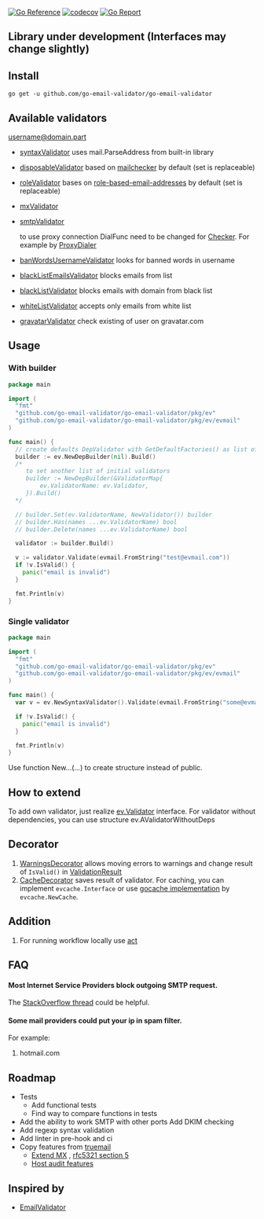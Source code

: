 [![Go Reference](https://pkg.go.dev/badge/github.com/go-email-validator/go-email-validator.svg)](https://pkg.go.dev/github.com/go-email-validator/go-email-validator)
[![codecov](https://codecov.io/gh/go-email-validator/go-email-validator/branch/master/graph/badge.svg?token=BC864E3W3X)](https://codecov.io/gh/go-email-validator/go-email-validator)
[![Go Report](https://goreportcard.com/badge/github.com/go-email-validator/go-email-validator)](https://goreportcard.com/report/github.com/go-email-validator/go-email-validator)

## Library under development (Interfaces may change slightly)

## Install

```go get -u github.com/go-email-validator/go-email-validator```

## Available validators

username@domain.part

* [syntaxValidator](pkg/ev/validator_syntax.go) uses mail.ParseAddress from built-in library
* [disposableValidator](pkg/ev/validator_disposable.go) based
  on [mailchecker](https://github.com/FGRibreau/mailchecker) by default (set is replaceable)
* [roleValidator](pkg/ev/validator_role.go) bases on [role-based-email-addresses](https://github.com/mixmaxhq/role-based-email-addresses) by default (set is replaceable)
* [mxValidator](pkg/ev/validator_mx.go)
* [smtpValidator](pkg/ev/validator_smtp.go)

    to use proxy connection DialFunc need to be changed for [Checker](pkg/ev/evsmtp/smtp.go). For example by [ProxyDialer](pkg/proxifier/proxy_dialer.go)
* [banWordsUsernameValidator](pkg/ev/validator_banwords_username.go) looks for banned words in username
* [blackListEmailsValidator](pkg/ev/validator_blacklist_email.go) blocks emails from list
* [blackListValidator](pkg/ev/validator_blacklist_domain.go) blocks emails with domain from black list
* [whiteListValidator](pkg/ev/validator_whitelist_domain.go) accepts only emails from white list
* [gravatarValidator](pkg/ev/validator_gravatar.go) check existing of user on gravatar.com

## Usage

### With builder

```go
package main

import (
  "fmt"
  "github.com/go-email-validator/go-email-validator/pkg/ev"
  "github.com/go-email-validator/go-email-validator/pkg/ev/evmail"
)

func main() {
  // create defaults DepValidator with GetDefaultFactories() as list of validators
  builder := ev.NewDepBuilder(nil).Build()
  /*
     to set another list of initial validators
     builder := NewDepBuilder(&ValidatorMap{
         ev.ValidatorName: ev.Validator,
     }).Build()
  */

  // builder.Set(ev.ValidatorName, NewValidator()) builder
  // builder.Has(names ...ev.ValidatorName) bool
  // builder.Delete(names ...ev.ValidatorName) bool

  validator := builder.Build()

  v := validator.Validate(evmail.FromString("test@evmail.com"))
  if !v.IsValid() {
    panic("email is invalid")
  }

  fmt.Println(v)
}

```

### Single validator

```go
package main

import (
  "fmt"
  "github.com/go-email-validator/go-email-validator/pkg/ev"
  "github.com/go-email-validator/go-email-validator/pkg/ev/evmail"
)

func main() {
  var v = ev.NewSyntaxValidator().Validate(evmail.FromString("some@evmail.here")) // ev.ValidationResult

  if !v.IsValid() {
    panic("email is invalid")
  }

  fmt.Println(v)
}
```

Use function New...(...) to create structure instead of public.

## How to extend

To add own validator, just realize [ev.Validator](pkg/ev/validator.go) interface. For validator without dependencies, you can use structure ev.AValidatorWithoutDeps

## Decorator

1. [WarningsDecorator](pkg/ev/decorator_warnings.go) allows moving errors to warnings and change result of `IsValid()` in [ValidationResult](pkg/ev/validator.go:29)
1. [CacheDecorator](pkg/ev/decorator_cache.go) saves result of validator. For caching, you can implement `evcache.Interface` or use [gocache implementation](https://github.com/eko/gocache) by `evcache.NewCache`. 

## Addition

1. For running workflow locally use [act](https://github.com/nektos/act)

## FAQ

#### Most Internet Service Providers block outgoing SMTP request.

The [StackOverflow thread](https://stackoverflow.com/questions/18139102/how-to-get-around-an-isp-block-on-port-25-for-smtp) could be helpful.

#### Some mail providers could put your ip in spam filter.

For example:
1. hotmail.com

## Roadmap

* Tests
  * Add functional tests
  * Find way to compare functions in tests
* Add the ability to work SMTP with other ports
  Add DKIM checking
* Add regexp syntax validation
* Add linter in pre-hook and ci
* Copy features from [truemail](https://github.com/truemail-rb/truemail)
    * [Extend MX](https://truemail-rb.org/truemail-gem/#/validations-layers?id=mx-validation)
      , [rfc5321 section 5](https://tools.ietf.org/html/rfc5321#section-5)
    * [Host audit features](https://truemail-rb.org/truemail-gem/#/host-audit-features)

## Inspired by

* [EmailValidator](https://github.com/egulias/EmailValidator)
